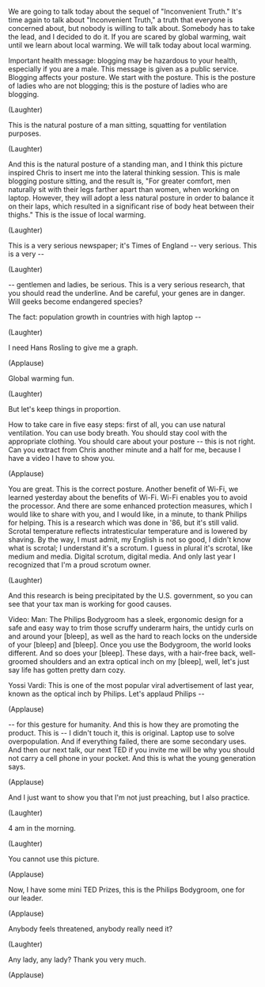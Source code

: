 
We are going to talk today about the sequel of &quot;Inconvenient Truth.&quot;
It&#39;s time again to talk about &quot;Inconvenient Truth,&quot;
a truth that everyone is concerned about,
but nobody is willing to talk about.
Somebody has to take the lead, and I decided to do it.
If you are scared by global warming,
wait until we learn about local warming.
We will talk today about local warming.

Important health message: blogging may be hazardous to your health,
especially if you are a male.
This message is given as a public service.
Blogging affects your posture. We start with the posture.
This is the posture of ladies who are not blogging;
this is the posture of ladies who are blogging.

(Laughter)

This is the natural posture of a man sitting,
squatting for ventilation purposes.

(Laughter)

And this is the natural posture of a standing man,
and I think this picture inspired Chris to insert me
into the lateral thinking session.
This is male blogging posture sitting, and the result is,
&quot;For greater comfort,
men naturally sit with their legs farther apart than women,
when working on laptop.
However, they will adopt a less natural posture
in order to balance it on their laps,
which resulted in a significant rise of body heat
between their thighs.&quot; This is the issue of local warming.

(Laughter)

This is a very serious newspaper; it&#39;s Times of England --
very serious. This is a very --

(Laughter)

-- gentlemen and ladies, be serious.
This is a very serious research, that you should read the underline.
And be careful, your genes are in danger.
Will geeks become endangered species?

The fact: population growth in countries with high laptop --

(Laughter)

I need Hans Rosling to give me a graph.

(Applause)

Global warming fun.

(Laughter)

But let&#39;s keep things in proportion.

How to take care in five easy steps:
first of all, you can use natural ventilation. You can use body breath.
You should stay cool with the appropriate clothing.
You should care about your posture -- this is not right.
Can you extract from Chris another minute and a half for me,
because I have a video I have to show you.

(Applause)

You are great. This is the correct posture.
Another benefit of Wi-Fi, we learned yesterday about the benefits of Wi-Fi.
Wi-Fi enables you to avoid the processor. And there are some enhanced
protection measures, which I would like to share with you,
and I would like, in a minute, to thank Philips for helping.
This is a research which was done in &#39;86, but it&#39;s still valid.
Scrotal temperature reflects intratesticular temperature
and is lowered by shaving.
By the way, I must admit, my English is not so good,
I didn&#39;t know what is scrotal; I understand it&#39;s a scrotum.
I guess in plural it&#39;s scrotal, like medium and media.
Digital scrotum, digital media.
And only last year I recognized that I&#39;m a proud scrotum owner.

(Laughter)

And this research is being precipitated by the U.S. government,
so you can see that your tax man is working for good causes.

Video: Man: The Philips Bodygroom has a sleek,
ergonomic design for a safe and easy way to trim
those scruffy underarm hairs, the untidy curls on and around your
[bleep], as well as the hard to reach locks on the underside of your
[bleep] and [bleep]. Once you use the Bodygroom, the world looks different.
And so does your [bleep]. These days, with a hair-free back,
well-groomed shoulders and an extra optical inch on my [bleep],
well, let&#39;s just say life has gotten pretty darn cozy.

Yossi Vardi: This is one of the most popular viral advertisement of last year,
known as the optical inch by Philips. Let&#39;s applaud Philips --

(Applause)

-- for this gesture for humanity.
And this is how they are promoting the product. This is --
I didn&#39;t touch it, this is original.
Laptop use to solve overpopulation. And if everything failed,
there are some secondary uses.
And then our next talk, our next TED if you invite me
will be why you should not carry a cell phone in your pocket.
And this is what the young generation says.

(Applause)

And I just want to show you that I&#39;m not just preaching,
but I also practice.

(Laughter)

4 am in the morning.

(Laughter)

You cannot use this picture.

(Applause)

Now, I have some mini TED Prizes, this is the Philips Bodygroom,
one for our leader.

(Applause)

Anybody feels threatened, anybody really need it?

(Laughter)

Any lady, any lady? Thank you very much.

(Applause)

